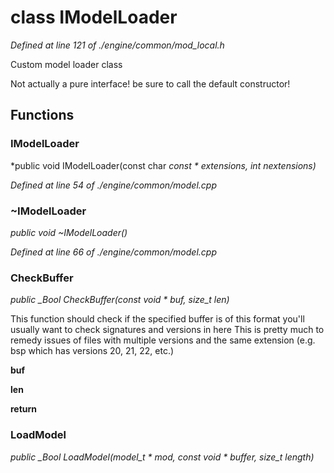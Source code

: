 # class IModelLoader

*Defined at line 121 of ./engine/common/mod_local.h*

 Custom model loader class 

 Not actually a pure interface! be sure to call the default constructor! 



## Functions

### IModelLoader

*public void IModelLoader(const char *const * extensions, int nextensions)*

*Defined at line 54 of ./engine/common/model.cpp*

### ~IModelLoader

*public void ~IModelLoader()*

*Defined at line 66 of ./engine/common/model.cpp*

### CheckBuffer

*public _Bool CheckBuffer(const void * buf, size_t len)*

 This function should check if the specified buffer is of this format 	you'll usually want to check signatures and versions in here 	This is pretty much to remedy issues of files with multiple versions and the same extension 	(e.g. bsp which has versions 20, 21, 22, etc.)

**buf**

**len**

**return**

### LoadModel

*public _Bool LoadModel(model_t * mod, const void * buffer, size_t length)*



